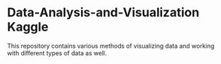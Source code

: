 # Data-Analysis-and-Visualization Kaggle 

This repository contains various methods of visualizing data and working with different types of data as well.
